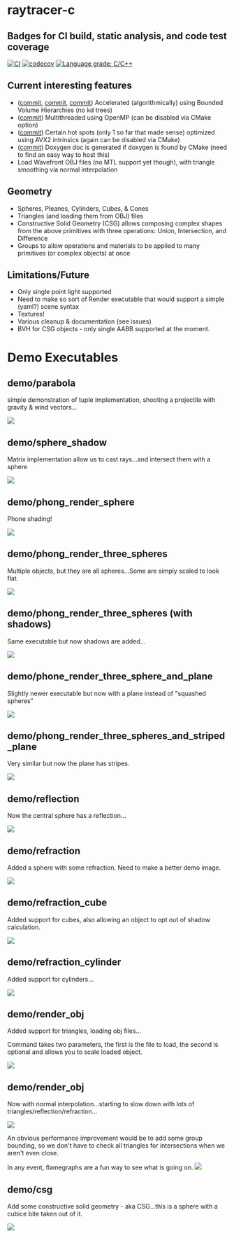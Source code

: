 # raytracer-c

## Badges for CI build, static analysis, and code test coverage
[![CI](https://github.com/twistdroach/raytracer-c/workflows/CI/badge.svg?branch=master)](https://github.com/twistdroach/raytracer-c/actions?query=workflow%3ACI)
[![codecov](https://codecov.io/gh/twistdroach/raytracer-c/branch/master/graph/badge.svg)](https://codecov.io/gh/twistdroach/raytracer-c)
[![Language grade: C/C++](https://img.shields.io/lgtm/grade/cpp/g/twistdroach/raytracer-c.svg?logo=lgtm&logoWidth=18)](https://lgtm.com/projects/g/twistdroach/raytracer-c/context:cpp)

## Current interesting features
 * ([commit](https://github.com/twistdroach/raytracer-c/commit/595c005fdcf9f470f3911c22b6140c3465550fff), [commit](https://github.com/twistdroach/raytracer-c/commit/98fe9c79b22ff8ceb148cd8ebafbb9e2e580ca57), [commit](https://github.com/twistdroach/raytracer-c/commit/fd7b1612ee826a4fbac9c7dc6ce0a234a65c2201 )) Accelerated (algorithmically) using Bounded Volume Hierarchies (no kd trees)
 * ([commit](https://github.com/twistdroach/raytracer-c/commit/34ca0eb36e417ad1657fb17438d179eac5236f45 )) Multithreaded using OpenMP (can be disabled via CMake option)
 * ([commit](https://github.com/twistdroach/raytracer-c/commit/fcdb7cceb8586d99524d868ad38f0c41e904d809 )) Certain hot spots (only 1 so far that made sense) optimized using AVX2 intrinsics (again can be disabled via CMake)
 * ([commit](https://github.com/twistdroach/raytracer-c/commit/3590c195885751de5915b717887d4f7d47de3ffa )) Doxygen doc is generated if doxygen is found by CMake (need to find an easy way to host this)
 * Load Wavefront OBJ files (no MTL support yet though), with triangle smoothing via normal interpolation

## Geometry
 * Spheres, Pleanes, Cylinders, Cubes, & Cones
 * Triangles (and loading them from OBJ) files
 * Constructive Solid Geometry (CSG) allows composing complex shapes from the above primitives with three operations: Union, Intersection, and Difference
 * Groups to allow operations and materials to be applied to many primitives (or complex objects) at once

## Limitations/Future
 * Only single point light supported
 * Need to make so sort of Render executable that would support a simple (yaml?) scene syntax
 * Textures!
 * Various cleanup & documentation (see issues)
 * BVH for CSG objects - only single AABB supported at the moment.
 

# Demo Executables 

## demo/parabola

simple demonstration of tuple implementation, shooting a projectile with gravity & wind vectors...

![](images/parabola.png)

## demo/sphere_shadow

Matrix implementation allow us to cast rays...and intersect them with a sphere

![](images/sphere_shadow.png)

## demo/phong_render_sphere

Phone shading!

![](images/phong_render_sphere2.png)

## demo/phong_render_three_spheres

Multiple objects, but they are all spheres...Some are simply scaled to look flat.

![](images/phong_render_three_spheres.png)

## demo/phong_render_three_spheres (with shadows)

Same executable but now shadows are added...

![](images/phong_render_three_spheres_with_shadows.png)

## demo/phone_render_three_sphere_and_plane

Slightly newer executable but now with a plane instead of "squashed spheres"

![](images/phong_render_three_spheres_and_plane.png)

## demo/phong_render_three_spheres_and_striped_plane

Very similar but now the plane has stripes.

![](images/phong_render_three_spheres_and_striped_plane.png)

## demo/reflection

Now the central sphere has a reflection...

![](images/reflection.png)

## demo/refraction

Added a sphere with some refraction.  Need to make a better demo image.

![](images/refraction.png)

## demo/refraction_cube

Added support for cubes, also allowing an object to opt out of shadow calculation.

![](images/refraction_cube.png)

## demo/refraction_cylinder

Added support for cylinders...

![](images/refraction_cylinder.png)

## demo/render_obj

Added support for triangles, loading obj files...

Command takes two parameters, the first is the file to load, the second is optional and allows you to scale loaded object.

![](images/render_obj.png)

## demo/render_obj

Now with normal interpolation...starting to slow down with lots of triangles/reflection/refraction...

![](images/glass_teapot.png)

An obvious performance improvement would be to add some group bounding, so we don't have to check all triangles for intersections when we aren't even close.

In any event, flamegraphs are a fun way to see what is going on.
![](images/glass_teapot_flamegraph.svg)

## demo/csg

Add some constructive solid geometry - aka CSG...this is a sphere with a cubice bite taken out of it.

![](images/csg.png)

